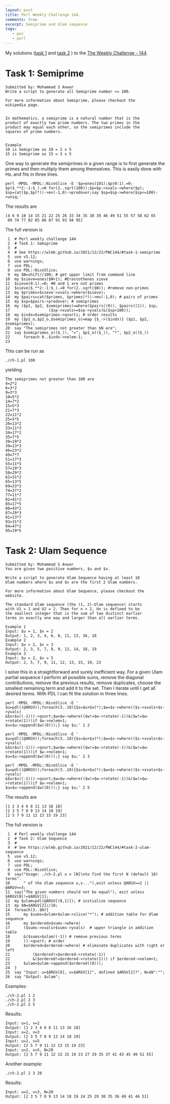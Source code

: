 ```yaml
---
layout: post
title: Perl Weekly Challenge 144.
comments: true
excerpt: Semiprime and Ulam sequence
tags:
   - pwc
   - perl
---
```


My solutions
([task 1](https://github.com/wlmb/perlweeklychallenge-club/blob/master/challenge-144/wlmb/perl/ch-1.pl)
and
[task 2](https://github.com/wlmb/perlweeklychallenge-club/blob/master/challenge-144/wlmb/perl/ch-2.pl)
)
to the  [The Weekly Challenge - 144](https://theweeklychallenge.org/blog/perl-weekly-challenge-144).


# Task 1: Semiprime

    Submitted by: Mohammad S Anwar
    Write a script to generate all Semiprime number <= 100.

    For more information about Semiprime, please checkout the
    wikipedia page.


    In mathematics, a semiprime is a natural number that is the
    product of exactly two prime numbers. The two primes in the
    product may equal each other, so the semiprimes include the
    squares of prime numbers.


    Example
    10 is Semiprime as 10 = 2 x 5
    15 is Semiprime as 15 = 3 x 5

One way to generate the semiprimes in a given range is to
first generate the primes and then multiply them among
themselves. This is easily done with `PDL` and fits in three lines.

    perl -MPDL -MPDL::NiceSlice -E '$p=ones(101);$p(0:1).=0;
    $p($_**2:-1:$_).=0 for(2..sqrt(100));$p=$p->xvals->where($p);
    $sp=cat($p,$p(*))->mv(-1,0)->prodover;say $sp=$sp->where($sp<=100)->uniq;'

The results are

    [4 6 9 10 14 15 21 22 25 26 33 34 35 38 39 46 49 51 55 57 58 62 65
     69 74 77 82 85 86 87 91 93 94 95]

The full version is

     1  # Perl weekly challenge 144
     2  # Task 1: Semiprime
     3  #
     4  # See https://wlmb.github.io/2021/12/22/PWC144/#task-1-semiprime
     5  use v5.12;
     6  use warnings;
     7  use PDL;
     8  use PDL::NiceSlice;
     9  my $N=shift//100; # get upper limit from command line
    10  my $sieve=ones($N+1); #Erastothenes sieve
    11  $sieve(0:1).=0; #0 and 1 are not primes
    12  $sieve($_**2:-1:$_).=0 for(2..sqrt($N)); #remove non-primes
    13  my $primes=$sieve->xvals->where($sieve);
    14  my $pairs=cat($primes, $primes(*))->mv(-1,0); # pairs of primes
    15  my $sp=$pairs->prodover; # semiprimes
    16  my ($p1, $p2, $semiprimes)=where($pairs((0)), $pairs((1)), $sp,
    17                 ($sp->xvals>=$sp->yvals)&($sp<100));
    18  my $indx=$semiprimes->qsorti; # order results
    19  my ($p1_o,$p2_o,$semiprimes_o)=map {$_->($indx)} ($p1, $p2, $semiprimes);
    20  say "The semiprimes not greater than $N are";
    21  say $semiprimes_o(($_)), "=", $p1_o(($_)), "*", $p2_o(($_))
    22      foreach 0..$indx->nelem-1;
    23

This can be run as

    ./ch-1.pl 100

yielding

    The semiprimes not greater than 100 are
    4=2*2
    6=3*2
    9=3*3
    10=5*2
    14=7*2
    15=5*3
    21=7*3
    22=11*2
    25=5*5
    26=13*2
    33=11*3
    34=17*2
    35=7*5
    38=19*2
    39=13*3
    46=23*2
    49=7*7
    51=17*3
    55=11*5
    57=19*3
    58=29*2
    62=31*2
    65=13*5
    69=23*3
    74=37*2
    77=11*7
    82=41*2
    85=17*5
    86=43*2
    87=29*3
    91=13*7
    93=31*3
    94=47*2
    95=19*5


# Task 2: Ulam Sequence

    Submitted by: Mohammad S Anwar
    You are given two positive numbers, $u and $v.

    Write a script to generate Ulam Sequence having at least 10
    Ulam numbers where $u and $v are the first 2 Ulam numbers.

    For more information about Ulam Sequence, please checkout the
    website.

    The standard Ulam sequence (the (1, 2)-Ulam sequence) starts
    with U1 = 1 and U2 = 2. Then for n > 2, Un is defined to be
    the smallest integer that is the sum of two distinct earlier
    terms in exactly one way and larger than all earlier terms.

    Example 1
    Input: $u = 1, $v = 2
    Output: 1, 2, 3, 4, 6, 8, 11, 13, 16, 18
    Example 2
    Input: $u = 2, $v = 3
    Output: 2, 3, 5, 7, 8, 9, 13, 14, 18, 19
    Example 3
    Input: $u = 2, $v = 5
    Output: 2, 5, 7, 9, 11, 12, 13, 15, 19, 23

I solve this in a straightforward and surely inefficient
way. For a given Ulam partial sequence I perform all possible sums,
remove the diagonal contributions, remove the previous
results, remove duplicates, choose the smallest remaining term
and add it to the set. Then I iterate until I get all desired
terms.  With PDL I can fit the solution in three lines.

    perl -MPDL -MPDL::NiceSlice -E '
    $u=pdl((@ARGV));foreach(3..10){$s=$u+$u(*);$w=$s->where(($s->xvals>$s->yvals)
    &$s>$u((-1)))->qsort;$w=$w->where(($w!=$w->rotate(-1))&($w!=$w->rotate(1)))if $w->nelem>1;
    $u=$u->append($w((0)));} say $u;' 1 2

    perl -MPDL -MPDL::NiceSlice -E '
    $u=pdl((@ARGV));foreach(3..10){$s=$u+$u(*);$w=$s->where(($s->xvals>$s->yvals)
    &$s>$u((-1)))->qsort;$w=$w->where(($w!=$w->rotate(-1))&($w!=$w->rotate(1)))if $w->nelem>1;
    $u=$u->append($w((0)));} say $u;' 2 3

    perl -MPDL -MPDL::NiceSlice -E '
    $u=pdl((@ARGV));foreach(3..10){$s=$u+$u(*);$w=$s->where(($s->xvals>$s->yvals)
    &$s>$u((-1)))->qsort;$w=$w->where(($w!=$w->rotate(-1))&($w!=$w->rotate(1)))if $w->nelem>1;
    $u=$u->append($w((0)));} say $u;' 2 5

The results are

    [1 2 3 4 6 8 11 13 16 18]
    [2 3 5 7 8 9 13 14 18 19]
    [2 5 7 9 11 12 13 15 19 23]

The full version is

     1  # Perl weekly challenge 144
     2  # Task 2: Ulam Sequence
     3  #
     4  # See https://wlmb.github.io/2021/12/22/PWC144/#task-2-ulam-sequence
     5  use v5.12;
     6  use warnings;
     7  use PDL;
     8  use PDL::NiceSlice;
     9  say("Usage: ./ch-2.pl u v [N]\nto find the first N (default 10) terms".
    10      " of the Ulam sequence u,v..."),exit unless @ARGV==2 || @ARGV==3;
    11  say("The given numbers should not be equal"), exit unless $ARGV[0]!=$ARGV[1];
    12  my $ulam=pdl(@ARGV[(0,1)]); # initialize sequence
    13  my $N=$ARGV[2]//10;
    14  foreach(3..$N){
    15      my $sums=$ulam+$ulam->slice("*"); # addition table for Ulam sequence
    16      my $ordered=$sums->where(
    17  	($sums->xvals>$sums->yvals)  # upper triangle in addition table
    18  	&($sums>$ulam((-1)) # remove previous terms
    19  	))->qsort; # order
    20      $ordered=$ordered->where( # eliminate duplicates with right or left
    21          ($ordered!=$ordered->rotate(-1))
    22          &($ordered!=$ordered->rotate(1))) if $ordered->nelem>1;
    23      $ulam=$ulam->append($ordered((0)));
    24  }
    25  say "Input: u=$ARGV[0], v=$ARGV[1]", defined $ARGV[2]?", N=$N":"";
    26  say "Output: $ulam";

Examples:

    ./ch-2.pl 1 2
    ./ch-2.pl 2 3
    ./ch-2.pl 2 5

Results:

    Input: u=1, v=2
    Output: [1 2 3 4 6 8 11 13 16 18]
    Input: u=2, v=3
    Output: [2 3 5 7 8 9 13 14 18 19]
    Input: u=2, v=5
    Output: [2 5 7 9 11 12 13 15 19 23]
    Input: u=2, v=5, N=20
    Output: [2 5 7 9 11 12 13 15 19 23 27 29 35 37 41 43 45 49 51 55]

Another example:

    ./ch-2.pl 2 3 20

Results:

    Input: u=2, v=3, N=20
    Output: [2 3 5 7 8 9 13 14 18 19 24 25 29 30 35 36 40 41 46 51]
